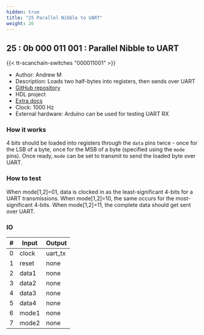 ```yaml
---
hidden: true
title: "25 Parallel Nibble to UART"
weight: 26
---
```


## 25 : 0b 000 011 001 : Parallel Nibble to UART

{{< tt-scanchain-switches "000011001" >}}

* Author: Andrew M
* Description: Loads two half-bytes into registers, then sends over UART
* [GitHub repository](https://github.com/andrewmourcos/tt03-verilog-demo)
* HDL project
* [Extra docs]()
* Clock: 1000 Hz
* External hardware: Arduino can be used for testing UART RX



### How it works

4 bits should be loaded into registers through the `data` pins twice - once for the LSB of a byte, once for the MSB of a byte (specified using the `mode` pins). 
Once ready, `mode` can be set to transmit to send the loaded byte over UART.


### How to test

When mode[1,2]=01, data is clocked in as the least-significant 4-bits for a UART transmissions. When mode[1,2]=10, the same occurs for the most-significant 4-bits. When mode[1,2]=11, the complete data should get sent over UART.


### IO

| # | Input        | Output       |
|---|--------------|--------------|
| 0 | clock  | uart_tx |
| 1 | reset  | none |
| 2 | data1  | none |
| 3 | data2  | none |
| 4 | data3  | none |
| 5 | data4  | none |
| 6 | mode1  | none |
| 7 | mode2  | none |
